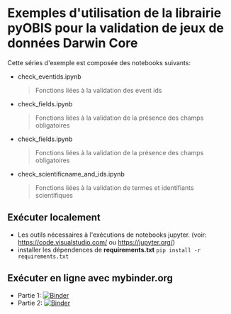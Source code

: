 # Exemples d'utilisation de la librairie pyOBIS pour la validation de jeux de données Darwin Core

Cette séries d'exemple est composée des notebooks suivants:
* check_eventids.ipynb
  > Fonctions liées à la validation des event ids
* check_fields.ipynb 
  > Fonctions liées à la validation de la présence des champs obligatoires
* check_fields.ipynb 
  > Fonctions liées à la validation de la présence des champs obligatoires
* check_scientificname_and_ids.ipynb
  > Fonctions liées à la validation de termes et identifiants scientifiques 
  
## Exécuter localement

- Les outils nécessaires à l'exécutions de notebooks jupyter. (voir: https://code.visualstudio.com/ ou https://jupyter.org/)
- installer les dépendences de **requirements.txt** 
`pip install -r requirements.txt`


## Exécuter en ligne avec **mybinder.org**

- Partie 1: [![Binder](https://mybinder.org/badge_logo.svg)](https://mybinder.org/v2/gh/ogsl-slgo/examples/main?labpath=examples%2Fctd-profile%2Fpartie_1.ipynb)
- Partie 2: [![Binder](https://mybinder.org/badge_logo.svg)](https://mybinder.org/v2/gh/ogsl-slgo/examples/main?labpath=examples%2Fctd-profile%2Fpartie_2.ipynb)

  
